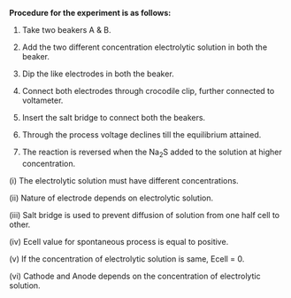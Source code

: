 **Procedure for the experiment is as follows:**
	
1. Take two beakers A & B.

2. Add the two different concentration electrolytic solution in both the beaker.

3. Dip the like electrodes in both the beaker.

4. Connect both electrodes through crocodile clip, further connected to voltameter.

5. Insert the salt bridge to connect both the beakers.

6. Through the process voltage declines till the equilibrium attained.

7. The reaction is reversed when the Na<sub>2</sub>S added to the solution at higher concentration.


(i) The electrolytic solution must have different concentrations.<br>

(ii) Nature of electrode depends on electrolytic solution.<br>

(iii) Salt bridge is used to prevent diffusion of solution from one half cell to other.<br>

(iv) Ecell value for spontaneous process is equal to positive.<br>

(v) If the concentration of electrolytic solution is same, Ecell = 0.<br>

(vi) Cathode and Anode depends on the concentration of electrolytic solution.<br>
